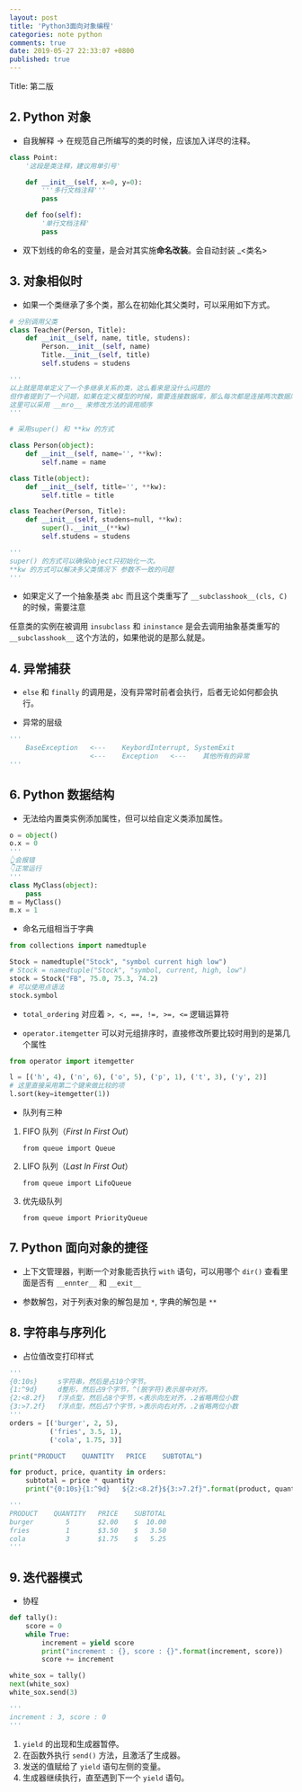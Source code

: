 ```yaml
---
layout: post
title: 'Python3面向对象编程'
categories: note python
comments: true
date: 2019-05-27 22:33:07 +0800
published: true
---
```


Title: 第二版

## 2. Python 对象

* 自我解释 -> 在规范自己所编写的类的时候，应该加入详尽的注释。

```python
class Point:
    '这段是类注释，建议用单引号'

    def __init__(self, x=0, y=0):
        '''多行文档注释'''
        pass

    def foo(self):
        '单行文档注释'
        pass
```

* 双下划线的命名的变量，是会对其实施**命名改装**。会自动封装 _<类名>

## 3. 对象相似时

* 如果一个类继承了多个类，那么在初始化其父类时，可以采用如下方式。

```python
# 分别调用父类
class Teacher(Person, Title):
    def __init__(self, name, title, studens):
        Person.__init__(self, name)
        Title.__init__(self, title)
        self.studens = studens

'''
以上就是简单定义了一个多继承关系的类，这么看来是没什么问题的
但作者提到了一个问题，如果在定义模型的时候，需要连接数据库，那么每次都是连接两次数据库。
这里可以采用 __mro__ 来修改方法的调用顺序
'''

# 采用super() 和 **kw 的方式

class Person(object):
    def __init__(self, name='', **kw):
        self.name = name

class Title(object):
    def __init__(self, title='', **kw):
        self.title = title

class Teacher(Person, Title):
    def __init__(self, studens=null, **kw):
        super().__init__(**kw)
        self.studens = studens

'''
super() 的方式可以确保object只初始化一次。
**kw 的方式可以解决多父类情况下 参数不一致的问题
'''
```

* 如果定义了一个抽象基类 `abc` 而且这个类重写了 `__subclasshook__(cls, C)` 的时候，需要注意

任意类的实例在被调用 `insubclass` 和 `ininstance` 是会去调用抽象基类重写的 `__subclasshook__` 这个方法的，如果他说的是那么就是。

## 4. 异常捕获

* `else` 和 `finally` 的调用是，没有异常时前者会执行，后者无论如何都会执行。

* 异常的层级

```python
'''
    BaseException   <---    KeybordInterrupt, SystemExit
                    <---    Exception   <---    其他所有的异常
'''
```

## 6. Python 数据结构

* 无法给内置类实例添加属性，但可以给自定义类添加属性。

```python
o = object()
o.x = 0
'''
👆会报错
👇正常运行
'''
class MyClass(object):
    pass
m = MyClass()
m.x = 1
```

* 命名元组相当于字典

```python
from collections import namedtuple

Stock = namedtuple("Stock", "symbol current high low")
# Stock = namedtuple("Stock", "symbol, current, high, low")
stock = Stock("FB", 75.0, 75.3, 74.2)
# 可以使用点语法
stock.symbol
```

* `total_ordering` 对应着 `>, <, ==, !=, >=, <=` 逻辑运算符

* `operator.itemgetter` 可以对元组排序时，直接修改所要比较时用到的是第几个属性

```python
from operator import itemgetter

l = [('h', 4), ('n', 6), ('o', 5), ('p', 1), ('t', 3), ('y', 2)]
# 这里直接采用第二个键来做比较的项
l.sort(key=itemgetter(1))
```

* 队列有三种

1. FIFO 队列（*First In First Out*）

   `from queue import Queue`

2. LIFO 队列（*Last In First Out*）

    `from queue import LifoQueue`

3. 优先级队列

    `from queue import PriorityQueue`

## 7. Python 面向对象的捷径

* 上下文管理器，判断一个对象能否执行 `with` 语句，可以用哪个 `dir()` 查看里面是否有 `__ennter__` 和 `__exit__`

* 参数解包，对于列表对象的解包是加 `*`, 字典的解包是 `**`

## 8. 字符串与序列化

* 占位值改变打印样式

```python
'''
{0:10s}     s字符串，然后是占10个字节。
{1:^9d}     d整形，然后占9个字节，^(脱字符)表示居中对齐。
{2:<8.2f}   f浮点型，然后占8个字节，<表示向左对齐，.2省略两位小数
{3:>7.2f}   f浮点型，然后占7个字节，>表示向右对齐，.2省略两位小数
'''
orders = [('burger', 2, 5),
          ('fries', 3.5, 1),
          ('cola', 1.75, 3)]

print("PRODUCT    QUANTITY   PRICE    SUBTOTAL")

for product, price, quantity in orders:
    subtotal = price * quantity
    print("{0:10s}{1:^9d}   ${2:<8.2f}${3:>7.2f}".format(product, quantity, price, subtotal))

'''
PRODUCT    QUANTITY   PRICE    SUBTOTAL
burger        5       $2.00    $  10.00
fries         1       $3.50    $   3.50
cola          3       $1.75    $   5.25
'''
```

## 9. 迭代器模式

* 协程

```python
def tally():
    score = 0
    while True:
        increment = yield score
        print("increment : {}, score : {}".format(increment, score))
        score += increment

white_sox = tally()
next(white_sox)
white_sox.send(3)

'''
increment : 3, score : 0
'''
```

1. `yield` 的出现和生成器暂停。
2. 在函数外执行 `send()` 方法，且激活了生成器。
3. 发送的值赋给了 `yield` 语句左侧的变量。
4. 生成器继续执行，直至遇到下一个 `yield` 语句。